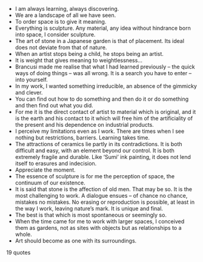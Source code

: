  - I am always learning, always discovering.
 - We are a landscape of all we have seen.
 - To order space is to give it meaning.
 - Everything is sculpture. Any material, any idea without hindrance born into space, I consider sculpture.
 - The art of stone in a Japanese garden is that of placement. Its ideal does not deviate from that of nature.
 - When an artist stops being a child, he stops being an artist.
 - It is weight that gives meaning to weightlessness...
 - Brancusi made me realise that what I had learned previously – the quick ways of doing things – was all wrong. It is a search you have to enter – into yourself.
 - In my work, I wanted something irreducible, an absence of the gimmicky and clever.
 - You can find out how to do something and then do it or do something and then find out what you did.
 - For me it is the direct contact of artist to material which is original, and it is the earth and his contact to it which will free him of the artificiality of the present and his dependence on industrial products.
 - I perceive my limitations even as I work. There are times when I see nothing but restrictions, barriers. Learning takes time.
 - The attractions of ceramics lie partly in its contradictions. It is both difficult and easy, with an element beyond our control. It is both extremely fragile and durable. Like ‘Sumi’ ink painting, it does not lend itself to erasures and indecision.
 - Appreciate the moment.
 - The essence of sculpture is for me the perception of space, the continuum of our existence.
 - It is said that stone is the affection of old men. That may be so. It is the most challenging to work. A dialogue ensues – of chance no chance, mistakes no mistakes. No erasing or reproduction is possible, at least in the way I work, leaving nature’s mark. It is unique and final.
 - The best is that which is most spontaneous or seemingly so.
 - When the time came for me to work with larger spaces, I conceived them as gardens, not as sites with objects but as relationships to a whole.
 - Art should become as one with its surroundings.

19 quotes